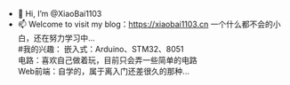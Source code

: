 - 👋 Hi, I’m @XiaoBai1103
- 📫 Welcome to visit my blog：https://xiaobai1103.cn
一个什么都不会的小白，还在努力学习中...<br>
#我的兴趣：
嵌入式：Arduino、STM32、8051<br>
电路：喜欢自己做着玩，目前只会弄一些简单的电路<br>
Web前端：自学的，属于离入门还差很久的那种...


<!---
XiaoBai1103/XiaoBai1103 is a ✨ special ✨ repository because its `README.md` (this file) appears on your GitHub profile.
You can click the Preview link to take a look at your changes.
--->
